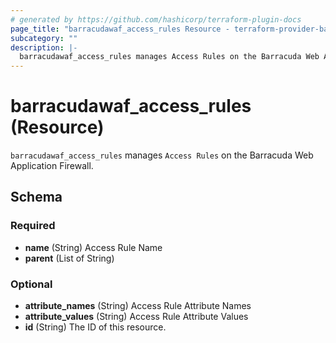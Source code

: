 ```yaml
---
# generated by https://github.com/hashicorp/terraform-plugin-docs
page_title: "barracudawaf_access_rules Resource - terraform-provider-barracudawaf"
subcategory: ""
description: |-
  barracudawaf_access_rules manages Access Rules on the Barracuda Web Application Firewall.
---
```


# barracudawaf_access_rules (Resource)

`barracudawaf_access_rules` manages `Access Rules` on the Barracuda Web Application Firewall.



<!-- schema generated by tfplugindocs -->
## Schema

### Required

- **name** (String) Access Rule Name
- **parent** (List of String)

### Optional

- **attribute_names** (String) Access Rule Attribute Names
- **attribute_values** (String) Access Rule Attribute Values
- **id** (String) The ID of this resource.


